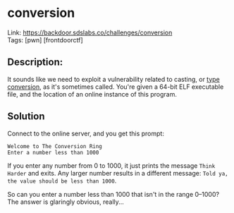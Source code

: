 conversion
======

Link: https://backdoor.sdslabs.co/challenges/conversion \
Tags: [pwn] [frontdoorctf]

Description:
------------

It sounds like we need to exploit a vulnerability related to casting, or [type conversion](https://en.wikipedia.org/wiki/Type_conversion), as it's sometimes called. You're given a 64-bit ELF executable file, and the location of an online instance of this program.

Solution
--------

Connect to the online server, and you get this prompt:

```
Welcome to The Conversion Ring
Enter a number less than 1000
```

If you enter any number from 0 to 1000, it just prints the message `Think Harder` and exits. Any larger number results in a different message: `Told ya, the value should be less than 1000`.

So can you enter a number less than 1000 that isn't in the range 0–1000? The answer is glaringly obvious, really...

